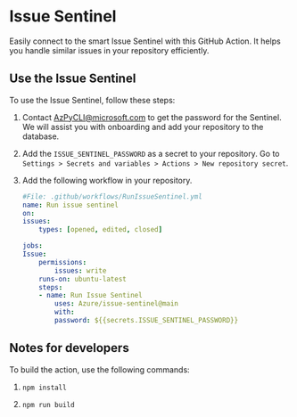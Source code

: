 # Issue Sentinel

Easily connect to the smart Issue Sentinel with this GitHub Action. It helps you handle similar issues in your repository efficiently.

## Use the Issue Sentinel

To use the Issue Sentinel, follow these steps:

1. Contact AzPyCLI@microsoft.com to get the password for the Sentinel. We will assist you with onboarding and add your repository to the database.

1. Add the `ISSUE_SENTINEL_PASSWORD` as a secret to your repository. Go to `Settings > Secrets and variables > Actions > New repository secret`.

1. Add the following workflow in your repository.

    ```yaml
    #File: .github/workflows/RunIssueSentinel.yml
    name: Run issue sentinel
    on:
    issues:
        types: [opened, edited, closed]

    jobs:
    Issue:
        permissions:
            issues: write
        runs-on: ubuntu-latest
        steps:
        - name: Run Issue Sentinel
            uses: Azure/issue-sentinel@main
            with:
            password: ${{secrets.ISSUE_SENTINEL_PASSWORD}}
    ```

## Notes for developers

To build the action, use the following commands:

1. `npm install`

1. `npm run build`

